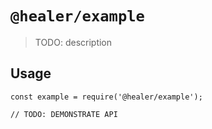 # `@healer/example`

> TODO: description

## Usage

```
const example = require('@healer/example');

// TODO: DEMONSTRATE API
```
